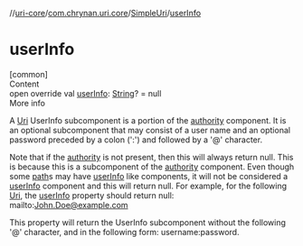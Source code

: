 //[uri-core](../../../index.md)/[com.chrynan.uri.core](../index.md)/[SimpleUri](index.md)/[userInfo](user-info.md)



# userInfo  
[common]  
Content  
open override val [userInfo](user-info.md): [String](https://kotlinlang.org/api/latest/jvm/stdlib/kotlin/-string/index.html)? = null  
More info  


A [Uri](../-uri/index.md) UserInfo subcomponent is a portion of the [authority](index.md#%5Bcom.chrynan.uri.core%2FSimpleUri%2Fauthority%2F%23%2FPointingToDeclaration%2F%5D%2FProperties%2F-1849276396) component. It is an optional subcomponent that may consist of a user name and an optional password preceded by a colon (':') and followed by a '@' character.



Note that if the [authority](index.md#%5Bcom.chrynan.uri.core%2FSimpleUri%2Fauthority%2F%23%2FPointingToDeclaration%2F%5D%2FProperties%2F-1849276396) is not present, then this will always return null. This is because this is a subcomponent of the [authority](index.md#%5Bcom.chrynan.uri.core%2FSimpleUri%2Fauthority%2F%23%2FPointingToDeclaration%2F%5D%2FProperties%2F-1849276396) component. Even though some [path](path.md)s may have [userInfo](user-info.md) like components, it will not be considered a [userInfo](user-info.md) component and this will return null. For example, for the following [Uri](../-uri/index.md), the [userInfo](user-info.md) property should return null: mailto:John.Doe@example.com



This property will return the UserInfo subcomponent without the following '@' character, and in the following form: username:password.

  



